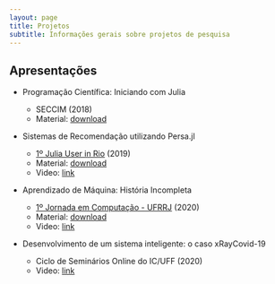 ```yaml
---
layout: page
title: Projetos
subtitle: Informações gerais sobre projetos de pesquisa
---
```


## Apresentações
- Programação Científica: Iniciando com Julia
  - SECCIM (2018)
  - Material: [download](https://bit.ly/3b3Nxoq)

- Sistemas de Recomendação utilizando Persa.jl
  - [1º Julia User in Rio](https://jugrio.github.io/) (2019)
  - Material: [download](https://bit.ly/2yXeZpP)
  - Video: [link](https://www.youtube.com/watch?v=NS_Ax5dFuKQ)

- Aprendizado de Máquina: História Incompleta
  - [1º Jornada em Computação - UFRRJ](https://www.youtube.com/playlist?list=PLuinRU-qz_hf-ovyBNR7V7DNdk44O1mtf) (2020)
  - Material: [download](https://bit.ly/2Y73hlo)
  - Video: [link](https://youtu.be/fTLvc4ImjXc?t=5010)

- Desenvolvimento de um sistema inteligente: o caso xRayCovid-19
  - Ciclo de Seminários Online do IC/UFF (2020)
  - Video: [link](https://www.youtube.com/watch?v=0AbGrwFdgx0)